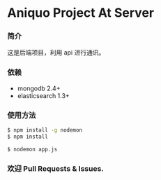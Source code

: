 # Aniquo Project At Server

### 简介

这是后端项目，利用 api 进行通讯。

### 依赖

- mongodb 2.4+
- elasticsearch 1.3+

### 使用方法

```bash
$ npm install -g nodemon
$ npm install

$ nodemon app.js
```

### 欢迎 Pull Requests & Issues.
